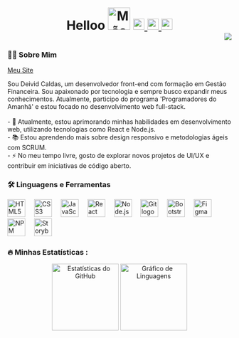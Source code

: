 <h1 align="center">Helloo <img src="https://media.giphy.com/media/hvRJCLFzcasrR4ia7z/giphy.gif" width="50px" alt="Mão acenando" />
  <a href="https://www.linkedin.com/in/deividcaldas/" target="_blank">
    <img src="https://img.shields.io/static/v1?message=LinkedIn&logo=linkedin&label=&color=0077B5&logoColor=white&labelColor=&style=for-the-badge" height="25" alt="LinkedIn logo" />
  </a>
  <a href="https://www.instagram.com/deividleeal/" target="_blank">
    <img src="https://img.shields.io/static/v1?message=Instagram&logo=instagram&label=&color=E4405F&logoColor=white&labelColor=&style=for-the-badge" height="25" alt="Instagram logo" />
  </a>
  <a href="mailto:deivid.caldass@gmail.com" target="_blank">
    <img src="https://img.shields.io/static/v1?message=Gmail&logo=gmail&label=&color=D14836&logoColor=white&labelColor=&style=for-the-badge" height="25" alt="Gmail logo" />
  </a>
</div><div align="end">
  <img src="https://visitor-badge.laobi.icu/badge?page_id=deividleal.deividleal&left_color=purple&right_color=darkslateblue"  />
</div></h1>

<h3 align="left">👨‍💻 Sobre Mim </h3>
<a href=""https://www.deividcaldas.com.br/" target="_blank"><p>Meu Site</p></a>
<p align="left">
  Sou Deivid Caldas, um desenvolvedor front-end com formação em Gestão Financeira. Sou apaixonado por tecnologia e sempre busco expandir meus conhecimentos. Atualmente, participo do programa 'Programadores do Amanhã' e estou focado no desenvolvimento web full-stack.<br><br>
  - 🔭 Atualmente, estou aprimorando minhas habilidades em desenvolvimento web, utilizando tecnologias como React e Node.js.<br>
  - 📚 Estou aprendendo mais sobre design responsivo e metodologias ágeis com SCRUM.<br>
  - ⚡ No meu tempo livre, gosto de explorar novos projetos de UI/UX e contribuir em iniciativas de código aberto.
</p>

<h3 align="left">🛠 Linguagens e Ferramentas</h3>
<div align="left">
  <img src="https://cdn.jsdelivr.net/gh/devicons/devicon/icons/html5/html5-original.svg" height="40" alt="HTML5 logo" />
  <img width="12" />
  <img src="https://cdn.jsdelivr.net/gh/devicons/devicon/icons/css3/css3-original.svg" height="40" alt="CSS3 logo" />
  <img width="12" />
  <img src="https://cdn.jsdelivr.net/gh/devicons/devicon/icons/javascript/javascript-original.svg" height="40" alt="JavaScript logo" />
  <img width="12" />
  <img src="https://cdn.jsdelivr.net/gh/devicons/devicon/icons/react/react-original.svg" height="40" alt="React logo" />
  <img width="12" />
  <img src="https://cdn.jsdelivr.net/gh/devicons/devicon/icons/nodejs/nodejs-original.svg" height="40" alt="Node.js logo" />
  <img width="12" />
  <img src="https://cdn.jsdelivr.net/gh/devicons/devicon/icons/git/git-original.svg" height="40" alt="Git logo" />
  <img width="12" />
  <img src="https://cdn.jsdelivr.net/gh/devicons/devicon/icons/bootstrap/bootstrap-original.svg" height="40" alt="Bootstrap logo" />
  <img width="12" />
  <img src="https://cdn.jsdelivr.net/gh/devicons/devicon/icons/figma/figma-original.svg" height="40" alt="Figma logo" />
  <img width="12" />
  <img src="https://cdn.jsdelivr.net/gh/devicons/devicon/icons/npm/npm-original-wordmark.svg" height="40" alt="NPM logo" />
  <img width="12" />
  <img src="https://cdn.jsdelivr.net/gh/devicons/devicon/icons/storybook/storybook-original.svg" height="40" alt="Storybook logo" />
</div>

<h3 align="left">🔥 Minhas Estatísticas :</h3>
<div align="center">
  <img src="https://github-readme-stats.vercel.app/api?username=deividleal&hide_title=false&hide_rank=false&show_icons=true&include_all_commits=true&count_private=true&disable_animations=false&theme=github_dark&locale=pt-br&hide_border=false&order=1" height="150" alt="Estatísticas do GitHub" />
  <img src="https://github-readme-stats.vercel.app/api/top-langs?username=deividleal&locale=pt-br&hide_title=false&layout=compact&card_width=320&langs_count=5&theme=github_dark&hide_border=false&order=2" height="150" alt="Gráfico de Linguagens" />
</div>
